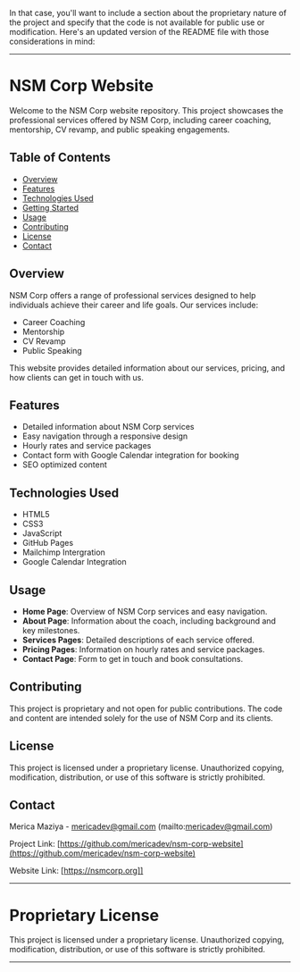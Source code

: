 In that case, you'll want to include a section about the proprietary nature of the project and specify that the code is not available for public use or modification. Here's an updated version of the README file with those considerations in mind:

---

# NSM Corp Website

Welcome to the NSM Corp website repository. This project showcases the professional services offered by NSM Corp, including career coaching, mentorship, CV revamp, and public speaking engagements.

## Table of Contents

- [Overview](#overview)
- [Features](#features)
- [Technologies Used](#technologies-used)
- [Getting Started](#getting-started)
- [Usage](#usage)
- [Contributing](#contributing)
- [License](#license)
- [Contact](#contact)

## Overview

NSM Corp offers a range of professional services designed to help individuals achieve their career and life goals. Our services include:

- Career Coaching
- Mentorship
- CV Revamp
- Public Speaking

This website provides detailed information about our services, pricing, and how clients can get in touch with us.

## Features

- Detailed information about NSM Corp services
- Easy navigation through a responsive design
- Hourly rates and service packages
- Contact form with Google Calendar integration for booking
- SEO optimized content

## Technologies Used

- HTML5
- CSS3
- JavaScript
- GitHub Pages
- Mailchimp Intergration
- Google Calendar Integration

## Usage

- **Home Page**: Overview of NSM Corp services and easy navigation.
- **About Page**: Information about the coach, including background and key milestones.
- **Services Pages**: Detailed descriptions of each service offered.
- **Pricing Pages**: Information on hourly rates and service packages.
- **Contact Page**: Form to get in touch and book consultations.

## Contributing

This project is proprietary and not open for public contributions. The code and content are intended solely for the use of NSM Corp and its clients.

## License

This project is licensed under a proprietary license. Unauthorized copying, modification, distribution, or use of this software is strictly prohibited.

## Contact

Merica Maziya - mericadev@gmail.com (mailto:mericadev@gmail.com)

Project Link: [https://github.com/mericadev/nsm-corp-website](https://github.com/mericadev/nsm-corp-website)

Website Link: [https://nsmcorp.org]]

---

# Proprietary License

This project is licensed under a proprietary license. Unauthorized copying, modification, distribution, or use of this software is strictly prohibited.

---

